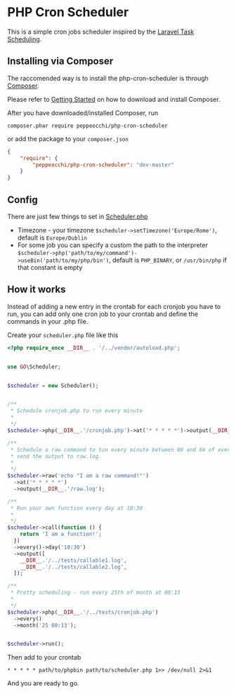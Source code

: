 PHP Cron Scheduler
==

This is a simple cron jobs scheduler inspired by the [Laravel Task Scheduling](http://laravel.com/docs/5.1/scheduling).

## Installing via Composer
The raccomended way is to install the php-cron-scheduler is through [Composer](https://getcomposer.org/).

Please refer to [Getting Started](https://getcomposer.org/doc/00-intro.md) on how to download and install Composer.

After you have downloaded/installed Composer, run

`composer.phar require peppeocchi/php-cron-scheduler`

or add the package to your `composer.json`
```json
{
    "require": {
        "peppeocchi/php-cron-scheduler": "dev-master"
    }
}
```

## Config
There are just few things to set in [Scheduler.php](https://github.com/peppeocchi/php-cron-scheduler/blob/master/src/GO/Scheduler.php)
- Timezone - your timezone `$scheduler->setTimezone('Europe/Rome')`, default is `Europe/Dublin`
- For some job you can specify a custom the path to the interpreter
  `$scheduler->php('path/to/my/command')->useBin('path/to/my/php/bin')`, default is `PHP_BINARY`, or `/usr/bin/php` if that constant is empty

## How it works
Instead of adding a new entry in the crontab for each cronjob you have to run, you can add only one cron job to your crontab and define the commands in your .php file.

Create your `scheduler.php` file like this
```php
<?php require_once __DIR__ . '/../vendor/autoload.php';


use GO\Scheduler;


$scheduler = new Scheduler();


/**
 * Schedule cronjob.php to run every minute
 *
 */
$scheduler->php(__DIR__.'/cronjob.php')->at('* * * * *')->output(__DIR__.'/cronjob.log');

/**
 * Schedule a raw command to tun every minute between 00 and 04 of every hour,
 * send the output to raw.log
 *
 */
$scheduler->raw('echo "I am a raw command!"')
  ->at('* * * * *')
  ->output(__DIR__.'/raw.log');

/**
 * Run your own function every day at 10:30
 *
 */
$scheduler->call(function () {
    return 'I am a function!';
  })
  ->every()->day('10:30')
  ->output([
    __DIR__.'/../tests/callable1.log',
    __DIR__.'/../tests/callable2.log',
  ]);

/**
 * Pretty scheduling - run every 25th of month at 00:13
 *
 */
$scheduler->php(__DIR__.'/../tests/cronjob.php')
  ->every()
  ->month('25 00:13');


$scheduler->run();
```

Then add to your crontab

````
* * * * * path/to/phpbin path/to/scheduler.php 1>> /dev/null 2>&1
````

And you are ready to go.
